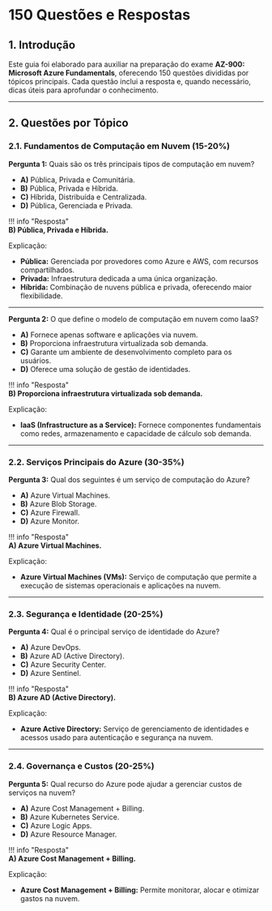 # 150 Questões e Respostas

## 1. Introdução  

Este guia foi elaborado para auxiliar na preparação do exame **AZ-900: Microsoft Azure Fundamentals**, oferecendo 150 questões divididas por tópicos principais. Cada questão inclui a resposta e, quando necessário, dicas úteis para aprofundar o conhecimento.

---

## 2. Questões por Tópico  

### 2.1. Fundamentos de Computação em Nuvem  (15-20%)

**Pergunta 1:** Quais são os três principais tipos de computação em nuvem?  
- **A)** Pública, Privada e Comunitária.  
- **B)** Pública, Privada e Híbrida.  
- **C)** Híbrida, Distribuída e Centralizada.  
- **D)** Pública, Gerenciada e Privada.  

!!! info "Resposta"  
    **B) Pública, Privada e Híbrida.**  
    
Explicação:
  - **Pública:** Gerenciada por provedores como Azure e AWS, com recursos compartilhados.  
  - **Privada:** Infraestrutura dedicada a uma única organização.  
  - **Híbrida:** Combinação de nuvens pública e privada, oferecendo maior flexibilidade.  

---

**Pergunta 2:** O que define o modelo de computação em nuvem como IaaS?  
- **A)** Fornece apenas software e aplicações via nuvem.  
- **B)** Proporciona infraestrutura virtualizada sob demanda.  
- **C)** Garante um ambiente de desenvolvimento completo para os usuários.  
- **D)** Oferece uma solução de gestão de identidades.  

!!! info "Resposta"  
    **B) Proporciona infraestrutura virtualizada sob demanda.**  
    
Explicação:
  - **IaaS (Infrastructure as a Service):** Fornece componentes fundamentais como redes, armazenamento e capacidade de cálculo sob demanda.

---

### 2.2. Serviços Principais do Azure (30-35%)

**Pergunta 3:** Qual dos seguintes é um serviço de computação do Azure?  
- **A)** Azure Virtual Machines.  
- **B)** Azure Blob Storage.  
- **C)** Azure Firewall.  
- **D)** Azure Monitor.  

!!! info "Resposta"  
    **A) Azure Virtual Machines.**  
    
Explicação:
  - **Azure Virtual Machines (VMs):** Serviço de computação que permite a execução de sistemas operacionais e aplicações na nuvem.

---

### 2.3. Segurança e Identidade (20-25%)

**Pergunta 4:** Qual é o principal serviço de identidade do Azure?  
- **A)** Azure DevOps.  
- **B)** Azure AD (Active Directory).  
- **C)** Azure Security Center.  
- **D)** Azure Sentinel.  

!!! info "Resposta"  
    **B) Azure AD (Active Directory).**  
    
Explicação:
  - **Azure Active Directory:** Serviço de gerenciamento de identidades e acessos usado para autenticação e segurança na nuvem.

---

### 2.4. Governança e Custos (20-25%)

**Pergunta 5:** Qual recurso do Azure pode ajudar a gerenciar custos de serviços na nuvem?  
- **A)** Azure Cost Management + Billing.  
- **B)** Azure Kubernetes Service.  
- **C)** Azure Logic Apps.  
- **D)** Azure Resource Manager.  

!!! info "Resposta"  
    **A) Azure Cost Management + Billing.**  
    
Explicação:
  - **Azure Cost Management + Billing:** Permite monitorar, alocar e otimizar gastos na nuvem.




